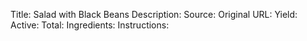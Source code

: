 Title: Salad with Black Beans
Description: 
Source: 
Original URL: 
Yield: 
Active: 
Total: 
Ingredients:
Instructions:

